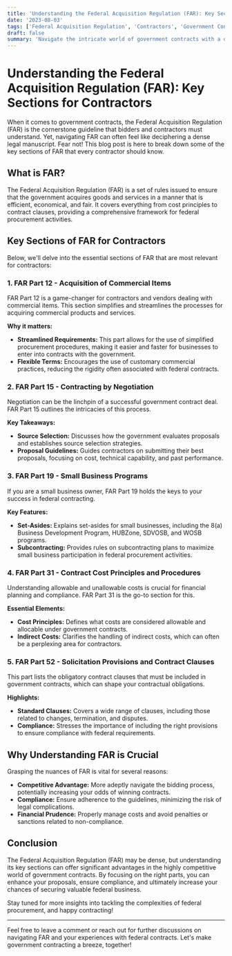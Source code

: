 ```yaml
---
title: 'Understanding the Federal Acquisition Regulation (FAR): Key Sections for Contractors'
date: '2023-08-03'
tags: ['Federal Acquisition Regulation', 'Contractors', 'Government Contracts']
draft: false
summary: 'Navigate the intricate world of government contracts with a deep dive into the Federal Acquisition Regulation (FAR), focusing on the most crucial sections for contractors.'
---
```


# Understanding the Federal Acquisition Regulation (FAR): Key Sections for Contractors

When it comes to government contracts, the Federal Acquisition Regulation (FAR) is the cornerstone guideline that bidders and contractors must understand. Yet, navigating FAR can often feel like deciphering a dense legal manuscript. Fear not! This blog post is here to break down some of the key sections of FAR that every contractor should know.

## What is FAR?

The Federal Acquisition Regulation (FAR) is a set of rules issued to ensure that the government acquires goods and services in a manner that is efficient, economical, and fair. It covers everything from cost principles to contract clauses, providing a comprehensive framework for federal procurement activities.

## Key Sections of FAR for Contractors

Below, we'll delve into the essential sections of FAR that are most relevant for contractors:

### **1. FAR Part 12 - Acquisition of Commercial Items**

FAR Part 12 is a game-changer for contractors and vendors dealing with commercial items. This section simplifies and streamlines the processes for acquiring commercial products and services.

**Why it matters:**

- **Streamlined Requirements:** This part allows for the use of simplified procurement procedures, making it easier and faster for businesses to enter into contracts with the government.
- **Flexible Terms:** Encourages the use of customary commercial practices, reducing the rigidity often associated with federal contracts.

### **2. FAR Part 15 - Contracting by Negotiation**

Negotiation can be the linchpin of a successful government contract deal. FAR Part 15 outlines the intricacies of this process.

**Key Takeaways:**

- **Source Selection:** Discusses how the government evaluates proposals and establishes source selection strategies.
- **Proposal Guidelines:** Guides contractors on submitting their best proposals, focusing on cost, technical capability, and past performance.

### **3. FAR Part 19 - Small Business Programs**

If you are a small business owner, FAR Part 19 holds the keys to your success in federal contracting.

**Key Features:**

- **Set-Asides:** Explains set-asides for small businesses, including the 8(a) Business Development Program, HUBZone, SDVOSB, and WOSB programs.
- **Subcontracting:** Provides rules on subcontracting plans to maximize small business participation in federal procurement activities.

### **4. FAR Part 31 - Contract Cost Principles and Procedures**

Understanding allowable and unallowable costs is crucial for financial planning and compliance. FAR Part 31 is the go-to section for this.

**Essential Elements:**

- **Cost Principles:** Defines what costs are considered allowable and allocable under government contracts.
- **Indirect Costs:** Clarifies the handling of indirect costs, which can often be a perplexing area for contractors.

### **5. FAR Part 52 - Solicitation Provisions and Contract Clauses**

This part lists the obligatory contract clauses that must be included in government contracts, which can shape your contractual obligations.

**Highlights:**

- **Standard Clauses:** Covers a wide range of clauses, including those related to changes, termination, and disputes.
- **Compliance:** Stresses the importance of including the right provisions to ensure compliance with federal requirements.

## Why Understanding FAR is Crucial

Grasping the nuances of FAR is vital for several reasons:

- **Competitive Advantage:** More adeptly navigate the bidding process, potentially increasing your odds of winning contracts.
- **Compliance:** Ensure adherence to the guidelines, minimizing the risk of legal complications.
- **Financial Prudence:** Properly manage costs and avoid penalties or sanctions related to non-compliance.

## Conclusion

The Federal Acquisition Regulation (FAR) may be dense, but understanding its key sections can offer significant advantages in the highly competitive world of government contracts. By focusing on the right parts, you can enhance your proposals, ensure compliance, and ultimately increase your chances of securing valuable federal business.

Stay tuned for more insights into tackling the complexities of federal procurement, and happy contracting!

---

Feel free to leave a comment or reach out for further discussions on navigating FAR and your experiences with federal contracts. Let's make government contracting a breeze, together!